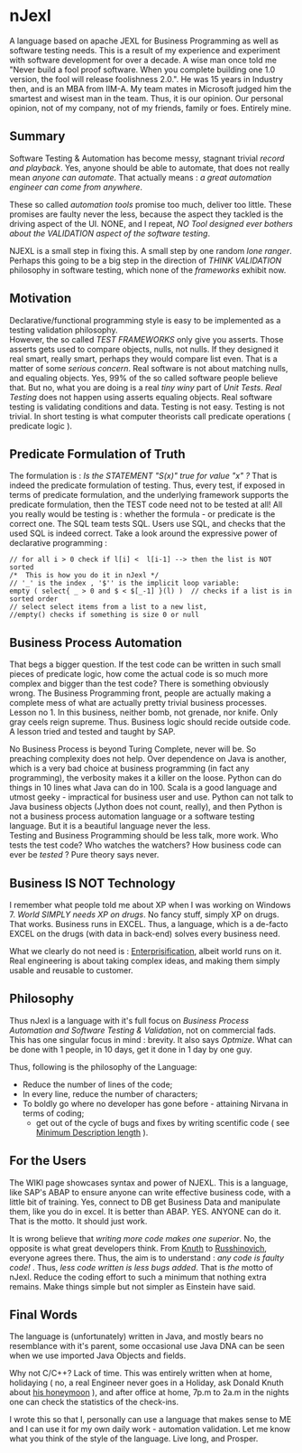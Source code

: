 # nJexl

A  language based on apache JEXL for Business Programming as well as software testing needs.
This is a result of my experience and experiment with software development for over a decade.
A wise man once told me  "Never build a fool proof software. When you complete building one 1.0 version, 
the fool will release foolishness 2.0.". He was 15 years in Industry then, and is an MBA from IIM-A.
My team mates in Microsoft judged him the smartest and wisest man in the team. Thus, it is our opinion.
Our personal opinion, not of my company, not of my friends, family or foes. Entirely mine.

## Summary

Software Testing & Automation has become messy, stagnant  trivial *record and playback*.
Yes, anyone should be able to automate, that does not really mean *anyone can automate*.
That actually means : *a great automation engineer can come from anywhere*. 

These so called *automation tools* promise too much, deliver too little. 
These promises are faulty never the less, because the aspect they tackled is the driving aspect of the UI. 
NONE, and I repeat, *NO Tool designed ever bothers about the VALIDATION aspect of the software testing*.

NJEXL is a small step in fixing this. A small step by one random *lone ranger*.
Perhaps this going to be a big step in the direction of *THINK VALIDATION* philosophy in software testing,
which none of the *frameworks*  exhibit now.

## Motivation

Declarative/functional programming style is easy to be implemented as a testing validation philosophy.  
However, the so called *TEST FRAMEWORKS* only give you asserts. 
Those asserts gets used to compare objects, nulls, not nulls. If they designed it real smart, really smart, perhaps 
they would compare list even. That is a matter of some *serious concern*. 
Real software is not about matching nulls, and equaling objects. Yes, 99% of the so called software people believe that.
But no, what you are doing is a real *tiny winy* part of *Unit Tests*.
*Real Testing* does not happen using asserts equaling objects.
Real software testing is validating conditions and data. Testing is not easy. Testing is not trivial.
In short testing is what computer theorists call predicate operations ( predicate logic ).

## Predicate Formulation of Truth

The formulation is : *Is the STATEMENT "S(x)" true for value "x" ?*
That is indeed the predicate formulation of testing.
Thus, every test, if exposed in terms of predicate formulation, and the underlying framework supports 
the predicate formulation, then the TEST code need not to be tested at all!
All you really would be testing is : whether the formula - or predicate is the correct one.
The SQL team tests SQL. Users use SQL, and checks that the used SQL is indeed correct.
Take a look around the expressive power of declarative programming : 


    // for all i > 0 check if l[i] <  l[i-1] --> then the list is NOT sorted
    /*  This is how you do it in nJexl */
    // '_' is the index , '$'' is the implicit loop variable: 
    empty ( select{ _ > 0 and $ < $[_-1] }(l) )  // checks if a list is in sorted order    
    // select select items from a list to a new list, 
    //empty() checks if something is size 0 or null  


## Business Process Automation

That begs a bigger question. If the test code can be written in such small pieces of predicate logic,
how come the actual code is so much more complex and bigger than the test code? 
There is something obviously wrong. The Business Programming front, people are actually making a complete mess of what are actually pretty trivial business processes. 
Lesson no 1.
In this business, neither bomb, not grenade, nor knife. Only gray ceels reign supreme.
Thus.
Business logic should recide outside code. 
A lesson tried and tested and taught by SAP.

No Business Process is beyond Turing Complete, never will be. So preaching complexity does not help.
Over dependence on Java is another, which is a very bad choice at business programming (in fact any programming), 
the verbosity makes it a killer on the loose. Python can do things in 10 lines what Java can do in 100. Scala is a good language and utmost geeky - impractical for business user and use. Python can not talk to Java business objects (Jython does not count, really), 
and then Python is not a business process automation language or a software testing language.
But it is a beautiful language never the less.  
Testing and Business Programming should be less talk, more work. 
Who tests the test code? Who watches the watchers? 
How business code can ever be *tested* ? Pure theory says never. 


## Business IS NOT Technology

I remember what people told me about XP when I was working on Windows 7. 
*World SIMPLY needs XP on drugs*. No fancy stuff, simply XP on drugs. That works.
Business runs in EXCEL. 
Thus, a language, which is a de-facto EXCEL on the drugs (with data in back-end) solves every business need. 

What we clearly do not need is  : [Enterprisification](http://projects.haykranen.nl/java/), albeit world runs on it.
Real engineering is about taking complex ideas, and making them simply usable and reusable to customer.

## Philosophy

Thus nJexl is a language with it's full focus on *Business Process Automation and Software Testing & Validation*,
not on commercial fads. This has one singular focus in mind : brevity. It also says *Optmize*.
What can be done with 1 people, in 10 days, get it done in 1 day by one guy.

Thus, following is the philosophy of the Language:

* Reduce the number of lines of the code;
* In every line, reduce the number of characters; 
* To boldly go where no developer has gone before - attaining Nirvana in terms of coding;
    - get out of the cycle of bugs and fixes by writing scentific code ( see  [Minimum Description length](http://en.wikipedia.org/wiki/Minimum_description_length) ).


## For the Users

The WIKI page showcases syntax and power of NJEXL. 
This is a language, like SAP's ABAP to ensure anyone can write effective business code, with a little bit of training. 
Yes, connect to DB get Business Data and manipulate them, like you do in excel. It is better than ABAP.
YES. ANYONE can do it. That is the motto. It should just work. 

It is wrong believe that *writing more code makes one superior*. 
No, the opposite is what great developers think. From [Knuth](http://en.wikipedia.org/wiki/Donald_Knuth) 
to [Russhinovich](http://en.wikipedia.org/wiki/Mark_Russinovich), everyone agrees there.
Thus, the aim is to understand : *any code is faulty code!* . 
Thus, *less code written is less bugs added*.
That is *the* motto of nJexl. Reduce the coding effort to such a minimum that nothing extra remains.
Make things simple but not simpler as Einstein have said.


## Final Words 

The language is (unfortunately) written in Java, and mostly bears no resemblance with it's parent, 
some occasional use Java DNA can be seen when we use imported Java Objects and fields. 

Why not C/C++? Lack of time. This was entirely written
when at home, holidaying ( no, a real Engineer never goes in a Holiday, 
ask Donald Knuth about [his honeymoon](http://www-cs-faculty.stanford.edu/~uno/cl.html) ), 
and after office at home, 7p.m to 2a.m in the nights one can check the statistics of the check-ins.

I wrote this so that I, personally can use a language that makes sense to ME 
and I can use it for my own daily work - automation validation. 
Let me know what you think of the style of the language. 
Live long, and Prosper.

